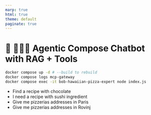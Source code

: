 ```yaml
---
marp: true
html: true
theme: default
paginate: true
---
```

<style>
.dodgerblue {
  color: dodgerblue;
}
</style>
# 🚀 🕵️‍♂️🐙 Agentic Compose Chatbot with RAG + Tools


```bash
docker compose up -d # --build to rebuild
docker compose logs mcp-gateway
docker compose exec -it bob-hawaiian-pizza-expert node index.js
```

- Find a recipe with chocolate
- I need a recipe with sushi ingredient
- Give me pizzerias addresses in Paris
- Give me pizzerias addresses in Rovinj
